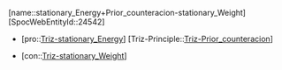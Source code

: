 ﻿---
type: TrizContradiction
aliases:
- stationary_Energy+Prior_counteracion-stationary_Weight
license: CC BY-SA 4.0
copyright: https://github.com/SpocWeb
IsDeleted: false
IsReadOnly: false
Confidential: public
tags: 
- Triz/Contradiction
---
[name::stationary_Energy+Prior_counteracion-stationary_Weight]
[SpocWebEntityId::24542]
+ [pro::[Triz-stationary_Energy](tech/Triz/Parameter/Triz-stationary_Energy.md)]
[Triz-Principle::[Triz-Prior_counteracion](tech/Triz/Principle/Triz-Prior_counteracion.md)]
- [con::[Triz-stationary_Weight](tech/Triz/Parameter/Triz-stationary_Weight.md)]

